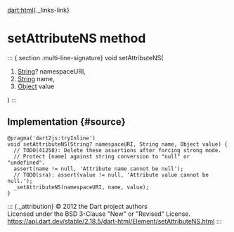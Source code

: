[dart:html](../../dart-html/dart-html-library){._links-link}

setAttributeNS method
=====================

::: {.section .multi-line-signature}
void setAttributeNS(

1.  [String](../../dart-core/string-class)? namespaceURI,
2.  [String](../../dart-core/string-class) name,
3.  [Object](../../dart-core/object-class) value

)
:::

Implementation {#source}
--------------

``` {.language-dart data-language="dart"}
@pragma('dart2js:tryInline')
void setAttributeNS(String? namespaceURI, String name, Object value) {
  // TODO(41258): Delete these assertions after forcing strong mode.
  // Protect [name] against string conversion to "null" or "undefined".
  assert(name != null, 'Attribute name cannot be null');
  // TODO(sra): assert(value != null, 'Attribute value cannot be null.');
  _setAttributeNS(namespaceURI, name, value);
}
```

::: {._attribution}
© 2012 the Dart project authors\
Licensed under the BSD 3-Clause \"New\" or \"Revised\" License.\
<https://api.dart.dev/stable/2.18.5/dart-html/Element/setAttributeNS.html>
:::
